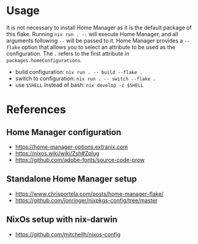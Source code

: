 # Usage

It is not necessary to install Home Manager as it is the default package of this flake. Running `nix run . --` will execute Home Manager, and all arguments following `--` will be passed to it. Home Manager provides a `--flake` option that allows you to select an attribute to be used as the configuration. The `.` refers to the first attribute in `packages.homeConfigurations`.

* build configuration: `nix run . -- build --flake .`
* switch to configuration: `nix run . -- switch --flake .`
* use `$SHELL` instead of bash: `nix develop -c $SHELL`

# References

## Home Manager configuration

* https://home-manager-options.extranix.com
* https://nixos.wiki/wiki/Zsh#Zplug
* https://github.com/adobe-fonts/source-code-prow

## Standalone Home Manager setup

* https://www.chrisportela.com/posts/home-manager-flake/
* https://github.com/jonringer/nixpkgs-config/tree/master

## NixOs setup with nix-darwin

* https://github.com/mitchellh/nixos-config




